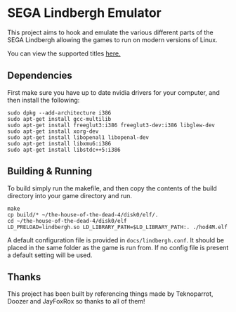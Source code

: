 # SEGA Lindbergh Emulator

This project aims to hook and emulate the various different parts of the SEGA Lindbergh allowing the games to run on modern versions of Linux.

You can view the supported titles [here.](docs/supported.md)

## Dependencies

First make sure you have up to date nvidia drivers for your computer, and then install the following:

```
sudo dpkg --add-architecture i386 
sudo apt-get install gcc-multilib
sudo apt-get install freeglut3:i386 freeglut3-dev:i386 libglew-dev
sudo apt-get install xorg-dev
sudo apt-get install libopenal1 libopenal-dev
sudo apt-get install libxmu6:i386
sudo apt-get install libstdc++5:i386
```

## Building & Running

To build simply run the makefile, and then copy the contents of the build directory into your game directory and run.

```
make
cp build/* ~/the-house-of-the-dead-4/disk0/elf/.
cd ~/the-house-of-the-dead-4/disk0/elf
LD_PRELOAD=lindbergh.so LD_LIBRARY_PATH=$LD_LIBRARY_PATH:. ./hod4M.elf
```

A default configuration file is provided in `docs/lindbergh.conf`. It should be placed in the same folder as the game is run from. If no config file is present a default setting will be used.

## Thanks

This project has been built by referencing things made by Teknoparrot, Doozer and JayFoxRox so thanks to all of them!
